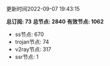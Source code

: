 更新时间2022-09-07 19:43:15

**总订阅: 73**
**总节点: 2840**
**有效节点: 1062**
- ss节点: 670
- trojan节点: 74
- v2ray节点: 317
- ssr节点: 1
